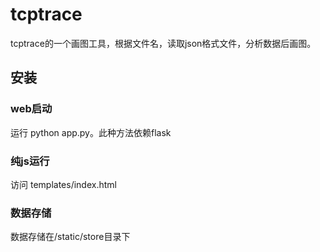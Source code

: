 # tcptrace

tcptrace的一个画图工具，根据文件名，读取json格式文件，分析数据后画图。

## 安装

### web启动
运行 python app.py。此种方法依赖flask

### 纯js运行
访问 templates/index.html

### 数据存储
数据存储在/static/store目录下






